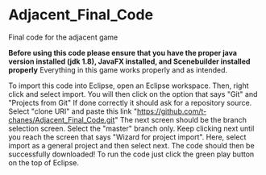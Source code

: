 # Adjacent_Final_Code
Final code for the adjacent game

**Before using this code please ensure that you have the proper java version installed (jdk 1.8), JavaFX installed, and Scenebuilder installed properly**
Everything in this game works properly and as intended.

To import this code into Eclipse, open an Eclipse workspace. Then, right click and select import. You will then click on the option that says "Git" and "Projects from Git"
If done correctly it should ask for a repository source. Select "clone URI" and paste this link "https://github.com/t-chanes/Adjacent_Final_Code.git"
The next screen should be the branch selection screen. Select the "master" branch only.
Keep clicking next until you reach the screen that says "Wizard for project import". Here, select import as a general project and then select next.
The code should then be successfully downloaded! To run the code just click the green play button on the top of Eclipse.
